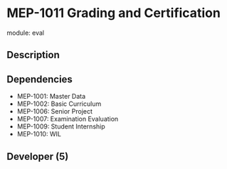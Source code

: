 # MEP-1011 Grading and Certification

module: eval

## Description

## Dependencies
- MEP-1001: Master Data
- MEP-1002: Basic Curriculum
- MEP-1006: Senior Project
- MEP-1007: Examination Evaluation
- MEP-1009: Student Internship
- MEP-1010: WIL

## Developer (5)
